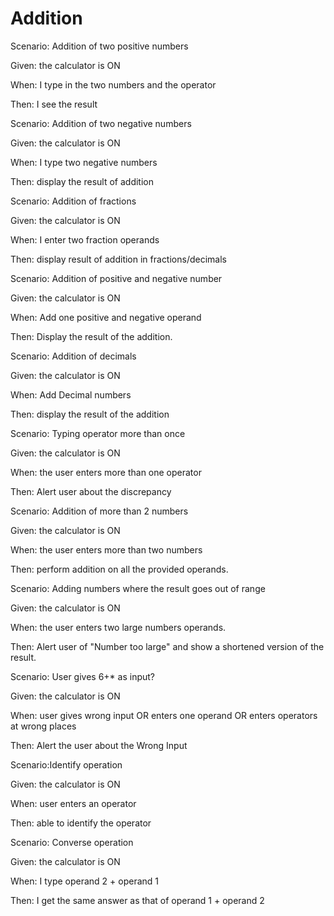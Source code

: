# Addition

Scenario: Addition of two positive numbers

  Given: the calculator is ON

  When: I type in the two numbers and the operator
  
  Then: I see the result

Scenario: Addition of two negative numbers
  
  Given: the calculator is ON
  
  When: I type two negative numbers
  
  Then: display the result of addition
  
Scenario: Addition of fractions
  
  Given: the calculator is ON
  
  When: I enter two fraction operands
  
  Then: display result of addition in fractions/decimals

Scenario: Addition of positive and negative number
  
  Given: the calculator is ON
  
  When: Add one positive and negative operand
  
  Then: Display the result of the addition.

Scenario: Addition of decimals
  
  Given: the calculator is ON
  
  When: Add Decimal numbers
  
  Then: display the result of the addition
  
Scenario: Typing operator more than once
  
  Given: the calculator is ON
  
  When: the user enters more than one operator
  
  Then: Alert user about the discrepancy

Scenario: Addition of more than 2 numbers
  
  Given: the calculator is ON
  
  When: the user enters more than two numbers
  
  Then: perform addition on all the provided operands.

Scenario: Adding numbers where the result goes out of range

  Given: the calculator is ON
  
  When: the user enters two large numbers operands.
  
  Then: Alert user of "Number too large" and show a shortened version of the result.

Scenario: User gives 6+* as input?

  Given: the calculator is ON
  
  When: user gives wrong input
  OR enters one operand
  OR enters operators at wrong places
  
  Then: Alert the user about the Wrong Input
  
Scenario:Identify operation

  Given: the calculator is ON
  
  When: user enters an operator
  
  Then: able to identify the operator

Scenario: Converse operation

  Given: the calculator is ON
  
  When: I type operand 2 + operand 1
  
  Then: I get the same answer as that of operand 1 + operand 2
